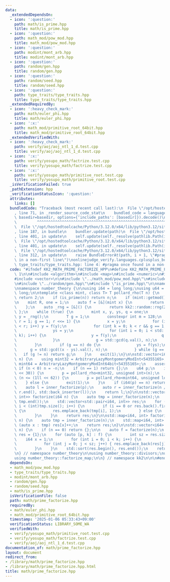 ```yaml
---
data:
  _extendedDependsOn:
  - icon: ':question:'
    path: math/is_prime.hpp
    title: math/is_prime.hpp
  - icon: ':question:'
    path: math_mod/pow_mod.hpp
    title: math_mod/pow_mod.hpp
  - icon: ':question:'
    path: modint/mont_arb.hpp
    title: modint/mont_arb.hpp
  - icon: ':question:'
    path: random/gen.hpp
    title: random/gen.hpp
  - icon: ':question:'
    path: random/seed.hpp
    title: random/seed.hpp
  - icon: ':question:'
    path: type_traits/type_traits.hpp
    title: type_traits/type_traits.hpp
  _extendedRequiredBy:
  - icon: ':heavy_check_mark:'
    path: math/euler_phi.hpp
    title: math/euler_phi.hpp
  - icon: ':x:'
    path: math_mod/primitive_root_64bit.hpp
    title: math_mod/primitive_root_64bit.hpp
  _extendedVerifiedWith:
  - icon: ':heavy_check_mark:'
    path: verify/aoj/aoj_ntl_1_d.test.cpp
    title: verify/aoj/aoj_ntl_1_d.test.cpp
  - icon: ':x:'
    path: verify/yosupo_math/factrize.test.cpp
    title: verify/yosupo_math/factrize.test.cpp
  - icon: ':x:'
    path: verify/yosupo_math/primitive_root.test.cpp
    title: verify/yosupo_math/primitive_root.test.cpp
  _isVerificationFailed: true
  _pathExtension: hpp
  _verificationStatusIcon: ':question:'
  attributes:
    links: []
  bundledCode: "Traceback (most recent call last):\n  File \"/opt/hostedtoolcache/Python/3.12.0/x64/lib/python3.12/site-packages/onlinejudge_verify/documentation/build.py\"\
    , line 71, in _render_source_code_stat\n    bundled_code = language.bundle(stat.path,\
    \ basedir=basedir, options={'include_paths': [basedir]}).decode()\n          \
    \         ^^^^^^^^^^^^^^^^^^^^^^^^^^^^^^^^^^^^^^^^^^^^^^^^^^^^^^^^^^^^^^^^^^^^^^^^^^^^^^^^^\n\
    \  File \"/opt/hostedtoolcache/Python/3.12.0/x64/lib/python3.12/site-packages/onlinejudge_verify/languages/cplusplus.py\"\
    , line 187, in bundle\n    bundler.update(path)\n  File \"/opt/hostedtoolcache/Python/3.12.0/x64/lib/python3.12/site-packages/onlinejudge_verify/languages/cplusplus_bundle.py\"\
    , line 401, in update\n    self.update(self._resolve(pathlib.Path(included), included_from=path))\n\
    \  File \"/opt/hostedtoolcache/Python/3.12.0/x64/lib/python3.12/site-packages/onlinejudge_verify/languages/cplusplus_bundle.py\"\
    , line 401, in update\n    self.update(self._resolve(pathlib.Path(included), included_from=path))\n\
    \  File \"/opt/hostedtoolcache/Python/3.12.0/x64/lib/python3.12/site-packages/onlinejudge_verify/languages/cplusplus_bundle.py\"\
    , line 312, in update\n    raise BundleErrorAt(path, i + 1, \"#pragma once found\
    \ in a non-first line\")\nonlinejudge_verify.languages.cplusplus_bundle.BundleErrorAt:\
    \ type_traits/type_traits.hpp: line 4: #pragma once found in a non-first line\n"
  code: "#ifndef KK2_MATH_PRIME_FACTORIZE_HPP\n#define KK2_MATH_PRIME_FACTORIZE_HPP\
    \ 1\n\n#include <algorithm>\n#include <map>\n#include <numeric>\n#include <utility>\n\
    #include <vector>\n\n#include \"../math_mod/pow_mod.hpp\"\n#include \"../modint/mont_arb.hpp\"\
    \n#include \"../random/gen.hpp\"\n#include \"is_prime.hpp\"\n\nnamespace kk2 {\n\
    \nnamespace number_theory {\n\nusing i64 = long long;\nusing u64 = unsigned long\
    \ long;\n\ntemplate <class mint, class T> T pollard_rho(T n) {\n    if (~n & 1)\
    \ return 2;\n    if (is_prime(n)) return n;\n    if (mint::getmod() != n) mint::setmod(n);\n\
    \n    mint R, one = 1;\n    auto f = [&](mint x) {\n        return x * x + R;\n\
    \    };\n    auto _rng = [&]() {\n        return kk2::random::rng(2, n);\n   \
    \ };\n    while (true) {\n        mint x, y, ys, q = one;\n        R = _rng(),\
    \ y = _rng();\n        T g = 1;\n        constexpr int m = 128;\n        for (int\
    \ r = 1; g == 1; r <<= 1) {\n            x = y;\n            for (int i = 0; i\
    \ < r; i++) y = f(y);\n            for (int k = 0; k < r && g == 1; k += m) {\n\
    \                ys = y;\n                for (int i = 0; i < std::min(m, r -\
    \ k); i++) {\n                    y = f(y);\n                    q *= x - y;\n\
    \                }\n                g = std::gcd(q.val(), n);\n            }\n\
    \        }\n        if (g == n) do {\n                ys = f(ys);\n          \
    \      g = std::gcd((x - ys).val(), n);\n            } while (g == 1);\n     \
    \   if (g != n) return g;\n    }\n    exit(1);\n}\n\nstd::vector<i64> inner_factorize(i64\
    \ n) {\n    using mint32 = ArbitraryLazyMontgomeryModInt<54355165>;\n    using\
    \ mint64 = ArbitraryLazyMontgomeryModInt64bit<54355165>;\n    assert(n);\n   \
    \ if (n < 0) n = -n;\n    if (n == 1) return {};\n    u64 p;\n    if (n <= (1ll\
    \ << 30)) {\n        p = pollard_rho<mint32, unsigned int>(n);\n    } else if\
    \ (n <= (1ll << 62)) {\n        p = pollard_rho<mint64, unsigned long long>(n);\n\
    \    } else {\n        exit(1);\n    }\n    if (i64(p) == n) return {i64(p)};\n\
    \    auto l = inner_factorize(p);\n    auto r = inner_factorize(n / p);\n    std::copy(r.begin(),\
    \ r.end(), std::back_inserter(l));\n    return l;\n}\n\nstd::vector<std::pair<i64,\
    \ int>> factorize(i64 n) {\n    auto tmp = inner_factorize(n);\n    std::sort(tmp.begin(),\
    \ tmp.end());\n    std::vector<std::pair<i64, int>> res;\n    for (int i = 0;\
    \ i < (int)tmp.size(); i++) {\n        if (i == 0 or res.back().first != tmp[i])\
    \ {\n            res.emplace_back(tmp[i], 1);\n        } else {\n            res.back().second++;\n\
    \        }\n    }\n    return res;\n}\n\nstd::map<i64, int> factorize_map(i64\
    \ n) {\n    auto tmp = inner_factorize(n);\n    std::map<i64, int> res;\n    for\
    \ (auto x : tmp) res[x]++;\n    return res;\n}\n\nstd::vector<i64> divisors(i64\
    \ n) {\n    if (n == 0) return {};\n\n    auto f = factorize(n);\n    std::vector<i64>\
    \ res = {1};\n    for (auto [p, k] : f) {\n        int sz = res.size();\n    \
    \    i64 x = 1;\n        for (int i = 0; i < k; i++) {\n            x *= p;\n\
    \            for (int j = 0; j < sz; j++) { res.emplace_back(res[j] * x); }\n\
    \        }\n    }\n    std::sort(res.begin(), res.end());\n    return res;\n}\n\
    \n} // namespace number_theory\n\nusing number_theory::divisors;\nusing number_theory::factorize;\n\
    using number_theory::factorize_map;\n\n} // namespace kk2\n\n\n#endif // KK2_MATH_PRIME_FACTORIZE_HPP\n"
  dependsOn:
  - math_mod/pow_mod.hpp
  - type_traits/type_traits.hpp
  - modint/mont_arb.hpp
  - random/gen.hpp
  - random/seed.hpp
  - math/is_prime.hpp
  isVerificationFile: false
  path: math/prime_factorize.hpp
  requiredBy:
  - math/euler_phi.hpp
  - math_mod/primitive_root_64bit.hpp
  timestamp: '2025-01-06 05:33:43+09:00'
  verificationStatus: LIBRARY_SOME_WA
  verifiedWith:
  - verify/yosupo_math/primitive_root.test.cpp
  - verify/yosupo_math/factrize.test.cpp
  - verify/aoj/aoj_ntl_1_d.test.cpp
documentation_of: math/prime_factorize.hpp
layout: document
redirect_from:
- /library/math/prime_factorize.hpp
- /library/math/prime_factorize.hpp.html
title: math/prime_factorize.hpp
---
```

